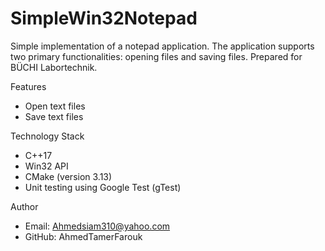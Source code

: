 # SimpleWin32Notepad
Simple implementation of a notepad application.
The application supports two primary functionalities: opening files and saving files.
Prepared for BÜCHI Labortechnik.

Features
- Open text files
- Save text files

Technology Stack
- C++17
- Win32 API
- CMake (version 3.13)
- Unit testing using Google Test (gTest)

Author
- Email: Ahmedsiam310@yahoo.com
- GitHub: AhmedTamerFarouk
